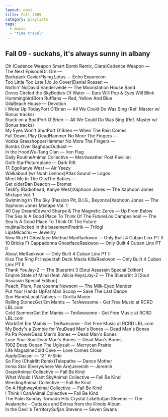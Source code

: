 ```yaml
---
layout: post
title: Fall 2009
category: playlists
tags: 
  - music
  - "time travel"
---
```

<div class="playlist"><h2>Fall 09 - suckahs, it's always sunny in albany</h2> <div class="playlist-track"><span class="track-name">Oh (Cadence Weapon Smart Bomb Remix, Ciara)</span><span class="track-artist">Cadence Weapon</span><span class="track-album"> — </span></div><div class="playlist-track"><span class="track-name">The Next Episode</span><span class="track-artist">Dr. Dre</span><span class="track-album"> — </span></div><div class="playlist-track"><span class="track-name">Backpack Caviar</span><span class="track-artist">Flying Lotus</span><span class="track-album"> — Echo Expansion</span></div><div class="playlist-track"><span class="track-name">Too Little Too Late [Jo Jo Cover]</span><span class="track-artist">Daniel Rossen</span><span class="track-album"> — </span></div><div class="playlist-track"><span class="track-name">Nothin' No</span><span class="track-artist">David Vandervelde</span><span class="track-album"> — The Moonstation House Band</span></div><div class="playlist-track"><span class="track-name">Doves Circled the Sky</span><span class="track-artist">Bodies Of Water</span><span class="track-album"> — Ears Will Pop &amp; Eyes Will Blink</span></div><div class="playlist-track"><span class="track-name">Hummingbird</span><span class="track-artist">Born Ruffians</span><span class="track-album"> — Red, Yellow And Blue</span></div><div class="playlist-track"><span class="track-name">Gila</span><span class="track-artist">Beach House</span><span class="track-album"> — Devotion</span></div><div class="playlist-track"><span class="track-name">I Woke Up Today</span><span class="track-artist">Port O'Brien</span><span class="track-album"> — All We Could Do Was Sing (Ref. Master w/ Bonus tracks)</span></div><div class="playlist-track"><span class="track-name">Stuck on a Boat</span><span class="track-artist">Port O'Brien</span><span class="track-album"> — All We Could Do Was Sing (Ref. Master w/ Bonus tracks)</span></div><div class="playlist-track"><span class="track-name">My Eyes Won't Shut</span><span class="track-artist">Port O'Brien</span><span class="track-album"> — When The Rain Comes</span></div><div class="playlist-track"><span class="track-name">Fall Down, Play Dead</span><span class="track-artist">Hammer No More The Fingers</span><span class="track-album"> — </span></div><div class="playlist-track"><span class="track-name">Vodka Grasshopper</span><span class="track-artist">Hammer No More The Fingers</span><span class="track-album"> — </span></div><div class="playlist-track"><span class="track-name">Bombs Over Baghdad</span><span class="track-artist">Outkast</span><span class="track-album"> — </span></div><div class="playlist-track"><span class="track-name">In the Hood</span><span class="track-artist">Wu-Tang Clan</span><span class="track-album"> — Iron Flag</span></div><div class="playlist-track"><span class="track-name">Daily Routine</span><span class="track-artist">Animal Collective</span><span class="track-album"> — Merriweather Post Pavilion</span></div><div class="playlist-track"><span class="track-name">Goth Star</span><span class="track-artist">Pictureplane</span><span class="track-album"> — Dark Rift</span></div><div class="playlist-track"><span class="track-name">17. Ego</span><span class="track-artist">Kanye West</span><span class="track-album"> — Air Yeezy</span></div><div class="playlist-track"><span class="track-name">Walkabout (w/ Noah Lennox)</span><span class="track-artist">Atlas Sound</span><span class="track-album"> — Logos</span></div><div class="playlist-track"><span class="track-name">Meet Me In The City</span><span class="track-artist">The Babies</span><span class="track-album"> — </span></div><div class="playlist-track"><span class="track-name">Get older</span><span class="track-artist">Dan Deacon</span><span class="track-album"> — Bromst</span></div><div class="playlist-track"><span class="track-name">Testify (Radiohead, Kanye West)</span><span class="track-artist">Xaphoon Jones</span><span class="track-album"> — The Xaphoon Jones Mixtape Vol. 1</span></div><div class="playlist-track"><span class="track-name">Swimming In The Sky (Passion Pit, B.I.G., Beyonce)</span><span class="track-artist">Xaphoon Jones</span><span class="track-album"> — The Xaphoon Jones Mixtape Vol. 1</span></div><div class="playlist-track"><span class="track-name">40 Day Dream</span><span class="track-artist">Edward Sharpe &amp; The Magnetic Zeros</span><span class="track-album"> — Up From Below</span></div><div class="playlist-track"><span class="track-name">The Sea Is A Good Place To Think Of The Future</span><span class="track-artist">Los Campesinos!</span><span class="track-album"> — The Sea Is A Good Place To Think Of The Future</span></div><div class="playlist-track"><span class="track-name">mujina/locked in the basement</span><span class="track-artist">Fredrik</span><span class="track-album"> — Trilogi</span></div><div class="playlist-track"><span class="track-name">Lips</span><span class="track-artist">Micachu</span><span class="track-album"> — Jewellry</span></div><div class="playlist-track"><span class="track-name">New Wu Ft Ghostface Method Man</span><span class="track-artist">Raekwon</span><span class="track-album"> — Only Built 4 Cuban Linx PT II</span></div><div class="playlist-track"><span class="track-name">10 Bricks Ft Cappadonna Ghostface</span><span class="track-artist">Raekwon</span><span class="track-album"> — Only Built 4 Cuban Linx PT II</span></div><div class="playlist-track"><span class="track-name">About Me</span><span class="track-artist">Raekwon</span><span class="track-album"> — Only Built 4 Cuban Linx PT II</span></div><div class="playlist-track"><span class="track-name">Kiss The Ring Ft Inspectah Deck Masta Killa</span><span class="track-artist">Raekwon</span><span class="track-album"> — Only Built 4 Cuban Linx PT II</span></div><div class="playlist-track"><span class="track-name">Thank You</span><span class="track-artist">Jay-Z</span><span class="track-album"> — The Blueprint 3 [Soul Assassin Special Edition]</span></div><div class="playlist-track"><span class="track-name">Empire State of Mind (feat. Alicia Keys)</span><span class="track-artist">Jay-Z</span><span class="track-album"> — The Blueprint 3 [Soul Assassin Special Edition]</span></div><div class="playlist-track"><span class="track-name">Peach, Plum, Pear</span><span class="track-artist">Joanna Newsom</span><span class="track-album"> — The Milk-Eyed Mender</span></div><div class="playlist-track"><span class="track-name">Put Your Hands Up</span><span class="track-artist">Fat Man Scoop</span><span class="track-album"> — Save The Last Dance</span></div><div class="playlist-track"><span class="track-name">Sun Hands</span><span class="track-artist">Local Natives</span><span class="track-album"> — Gorilla Manor</span></div><div class="playlist-track"><span class="track-name">Rolling Stonez</span><span class="track-artist">Get Em Mamis</span><span class="track-album"> — TerAwesome - Get Free Music at RCRD LBL.com</span></div><div class="playlist-track"><span class="track-name">Cold Summer</span><span class="track-artist">Get Em Mamis</span><span class="track-album"> — TerAwesome - Get Free Music at RCRD LBL.com</span></div><div class="playlist-track"><span class="track-name">Work</span><span class="track-artist">Get Em Mamis</span><span class="track-album"> — TerAwesome - Get Free Music at RCRD LBL.com</span></div><div class="playlist-track"><span class="track-name">My Body's a Zombie for You</span><span class="track-artist">Dead Man's Bones</span><span class="track-album"> — Dead Man's Bones</span></div><div class="playlist-track"><span class="track-name">Pa Pa Power</span><span class="track-artist">Dead Man's Bones</span><span class="track-album"> — Dead Man's Bones</span></div><div class="playlist-track"><span class="track-name">Lose Your Soul</span><span class="track-artist">Dead Man's Bones</span><span class="track-album"> — Dead Man's Bones</span></div><div class="playlist-track"><span class="track-name">1902 Deep Ocean</span><span class="track-artist"> The Uglysuit</span><span class="track-album"> — Merrycan Prairie</span></div><div class="playlist-track"><span class="track-name">Life Magazine</span><span class="track-artist">Cold Cave</span><span class="track-album"> — Love Comes Close</span></div><div class="playlist-track"><span class="track-name">Apply</span><span class="track-artist">Glasser</span><span class="track-album"> — 12" A-Side</span></div><div class="playlist-track"><span class="track-name">So Fine (Chairlift Remix)</span><span class="track-artist">Telepathe</span><span class="track-album"> — Dance Mother</span></div><div class="playlist-track"><span class="track-name">Imma Star (Everywhere We Are)</span><span class="track-artist">Jeremih</span><span class="track-album"> — Jeremih</span></div><div class="playlist-track"><span class="track-name">Graze</span><span class="track-artist">Animal Collective</span><span class="track-album"> — Fall Be Kind</span></div><div class="playlist-track"><span class="track-name">What Would I Want Sky</span><span class="track-artist">Animal Collective</span><span class="track-album"> — Fall Be Kind</span></div><div class="playlist-track"><span class="track-name">Bleeding</span><span class="track-artist">Animal Collective</span><span class="track-album"> — Fall Be Kind</span></div><div class="playlist-track"><span class="track-name">On A Highway</span><span class="track-artist">Animal Collective</span><span class="track-album"> — Fall Be Kind</span></div><div class="playlist-track"><span class="track-name">I Think I Can</span><span class="track-artist">Animal Collective</span><span class="track-album"> — Fall Be Kind</span></div><div class="playlist-track"><span class="track-name">The Palm Sunday Tornado Hits Crystal Lake</span><span class="track-artist">Sufjan Stevens</span><span class="track-album"> — The Avalanche - Outtakes and Extras from the Illinois Album</span></div><div class="playlist-track"><span class="track-name">In the Devil's Territory</span><span class="track-artist">Sufjan Stevens</span><span class="track-album"> — Seven Swans</span></div></div>